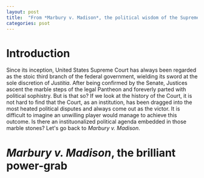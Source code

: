 ```yaml
---
layout: post
title:  "From *Marbury v. Madison*, the political wisdom of the Supreme Court"
categories: psot
---
```

# Introduction
Since its inception, United States Supreme Court has always been regarded as the stoic third branch of the federal government, wielding its sword at the sole discretion of *Justitia*. After being confirmed by the Senate, Justices ascent the marble steps of the legal Pantheon and foreverly parted with political sophistry. But is that so? If we look at the history of the Court, it is not hard to find that the Court, as an institution, has been dragged into the most heated political disputes and always come out as the victor. It is difficult to imagine an unwilling player would manage to achieve this outcome. Is there an instituonalized political agenda embedded in those marble stones? Let's go back to *Marbury v. Madison*.
<!-- more -->
# *Marbury v. Madison*, the brilliant power-grab

